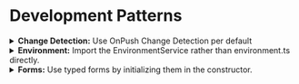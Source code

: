 # Development Patterns

<details>
<summary>
  <b>Change Detection:</b>
  Use OnPush Change Detection per default
</summary>

OnPush Change Detection only updates a component when:

- The component's input changes (e.g. a property is set by the parent component)
- An event is emitted in the component's template
- New data is emitted by an Observable that is subscribed to by the async pipe in the component's template

#### Why?

OnPush Change Detection has two benefits:

1. It improves performance by only updating the components that need to be updated.
2. It facilitates good development practices (use of immutable data structures, building smaller components, etc.)

Lern more about the benefits of OnPush in [this video](https://www.youtube.com/watch?v=tWy8zaWvkvk).

#### How?

```ts
import { ChangeDetectionStrategy, Component } from '@angular/core';

@Component({
  selector: 'app-example',
  templateUrl: './app-example.component.html',
  styleUrls: ['./app-example.component.scss'],
  changeDetection: ChangeDetectionStrategy.OnPush,
})
export class ExampleComponent {
  // ...
}
```

#### More information

- [Angular Docs: Skipping component subtrees](https://angular.io/guide/change-detection-skipping-subtrees)
- [Angular OnPush Change Detection and Component Design - Avoid Common Pitfalls](https://blog.angular-university.io/onpush-change-detection-how-it-works/)

</details>

<details>
<summary>
  <b>Environment:</b>
  Import the EnvironmentService rather than environment.ts directly.
</summary>

In order to use variables from environment.ts, you need to import the EnvironmentService.

#### Why?

Directly importing environment.ts leads to components that are hard to test.
This is because you can't mock environment.ts.

#### How?

```ts
import { EnvironmentService } from '@app/core/services/environment.service';

export class MyComponent {
  constructor(private environmentService: EnvironmentService) {}

  someMethod(): string {
    return `Value of someKey is ${this.environmentService.get('someKey')}`;
  }
}
```

</details>

<details>
<summary>
  <b>Forms:</b>
  Use typed forms by initializing them in the constructor.
</summary>

Starting with Angular 14, typed forms have become the new standard.
We should initialize our form directly in the constructor, rather than using the `ngOnInit` lifecycle hook.

#### Why?

A common pattern was to have a form member variable and initialize it within the `ngOnInit` method.
This is no longer advised, as you'd have to explicitly define the type of the member variable.
Instead, simply initialize the form in the constructor when defining the member variable to let Typescript infer the
type.

#### How?

```ts
import { FormGroup, NonNullableFormBuilder, Validators } from '@angular/forms';

export class MyComponent {
  form: FormGroup<{ email: FormControl<string> }>;

  constructor(private fb: NonNullableFormBuilder) {
    this.fb.group({
      email: ['', [Validators.required, Validators.email]],
    });
  }
}
```

It's advised to use the `NonNullableFormBuilder` instead of the default `FormBuilder`
so the default values are being used instead of fields being `null` when the form is reset.

#### More information

- [Angular Docs: Typed Forms](https://angular.io/guide/typed-forms)
- [Angular Strictly Typed Forms (Complete Guide)](https://blog.angular-university.io/angular-typed-forms/)

</details>
